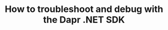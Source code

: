 ---
type: docs
title: "How to troubleshoot and debug with the Dapr .NET SDK"
linkTitle: "Troubleshooting"
weight: 120000
description: Tips, tricks, and guides for troubleshooting and debugging with the Dapr .NET SDKs
---